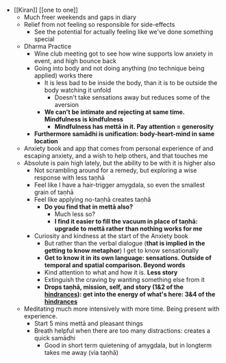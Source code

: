 - [[Kiran]] [[one to one]]
  - Much freer weekends and gaps in diary
  - Relief from not feeling so responsible for side-effects
    - See the potential for actually feeling like we've done something special
  - Dharma Practice
    - Wine club meeting got to see how wine supports low anxiety in event, and high bounce back
    - Going into body and not doing anything (no technique being applied) works there
      - It is less bad to be inside the body, than it is to be outside the body watching it unfold
        - Doesn't take sensations away but reduces some of the aversion
      - **We can't be intimate and rejecting at same time. Mindfulness is kindfulness**
        - **Mindfulness has mettā in it. Pay attention = generosity**
    - **Furthermore samādhi is unification: body-heart-mind in same location**
  - Anxiety book and app that comes from personal experience of and escaping anxiety, and a wish to help others, and that touches me
  - Absolute is pain high lately, but the ability to be with it is higher also
    - Not scrambling around for a remedy, but exploring a wise response with less taṇhā
    - Feel like I have a hair-trigger amygdala, so even the smallest grain of taṇhā
    - Feel like applying no-taṇhā creates taṇhā
      - **Do you find that in mettā also?**
        - Much less so?
        - **I find it easier to fill the vacuum in place of taṇhā: upgrade to mettā rather than nothing works for me**
    - Curiosity and kindness at the start of the Anxiety book
      - But rather than the verbal dialogue (**that is implied in the getting to know metaphor**) I get to know sensationally
      - **Get to know it in its own language: sensations. Outside of temporal and spatial comparison. Beyond words**
      - Kind attention to what and how it is. **Less story**
      - Extinguish the craving by wanting something else from it
      - **Drops taṇhā, mission, self, and story (1&2 of the [hindrances](#hindrances)): get into the energy of what's here: 3&4 of the [hindrances](#hindrances)**
  - Meditating much more intensively with more time. Being present with experience.
    - Start 5 mins mettā and pleasant things
    - Breath helpful when there are too many distractions: creates a quick samādhi
      - Good in short term quietening of amygdala, but in longterm takes me away (via taṇhā)